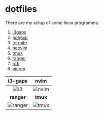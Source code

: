# dotfiles
There are my setup of some linux programms.
1.    [i3gaps](https://github.com/yalef/dotfiles/tree/master/i3)
2.    [polybar](https://github.com/yalef/dotfiles/tree/master/polybar)
3.    [termite](https://github.com/yalef/dotfiles/tree/master/termite)
4.    [neovim](https://github.com/yalef/dotfiles/tree/master/nvim)
5.    [tmux](https://github.com/yalef/dotfiles/blob/master/.tmux.conf)
6.    [ranger](https://github.com/yalef/dotfiles/tree/master/ranger)        
7.    [rofi](https://github.com/yalef/dotfiles/tree/master/rofi)
8.    [picom](https://github.com/yalef/dotfiles/tree/master/picom)

|i3-gaps|nvim|
|:-----:|:--:|
|![i3](https://i.ibb.co/0XTkB1Y/2020-06-08-181732-1366x768-scrot.png)|![nvim](https://i.ibb.co/8mgbjTj/2020-06-08-181856-1366x768-scrot.png)|
|**ranger**|**tmux**|
|![ranger](https://i.ibb.co/wytLsb8/2020-06-08-181907-1366x768-scrot.png)|![tmux](https://i.ibb.co/1n8zRbH/2020-06-08-181816-1366x768-scrot.png)|

